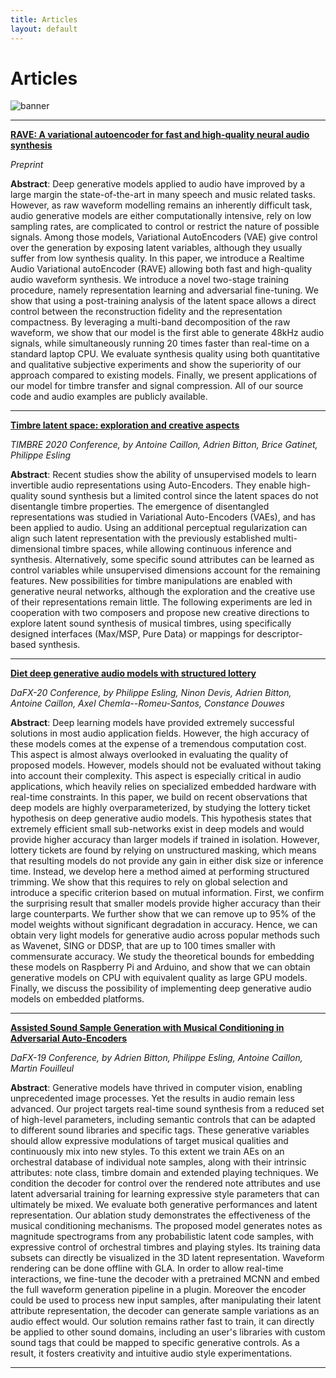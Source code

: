 ```yaml
---
title: Articles
layout: default
---
```


# Articles

![banner](/assets/sppok.jpg)

---

**[RAVE: A variational autoencoder for fast and high-quality neural audio synthesis](https://arxiv.org/abs/2111.05011)**

_Preprint_

**Abstract**: Deep generative models applied to audio have improved by a large margin the state-of-the-art in many speech and music related tasks. However, as raw waveform modelling remains an inherently difficult task, audio generative models are either computationally intensive, rely on low sampling rates, are complicated to control or restrict the nature of possible signals. Among those models, Variational AutoEncoders (VAE) give control over the generation by exposing latent variables, although they usually suffer from low synthesis quality. In this paper, we introduce a Realtime Audio Variational autoEncoder (RAVE) allowing both fast and high-quality audio waveform synthesis. We introduce a novel two-stage training procedure, namely representation learning and adversarial fine-tuning. We show that using a post-training analysis of the latent space allows a direct control between the reconstruction fidelity and the representation compactness. By leveraging a multi-band decomposition of the raw waveform, we show that our model is the first able to generate 48kHz audio signals, while simultaneously running 20 times faster than real-time on a standard laptop CPU. We evaluate synthesis quality using both quantitative and qualitative subjective experiments and show the superiority of our approach compared to existing models. Finally, we present applications of our model for timbre transfer and signal compression. All of our source code and audio examples are publicly available.

---

**[Timbre latent space: exploration and creative aspects](https://arxiv.org/abs/2008.01370)**

_TIMBRE 2020 Conference, by Antoine Caillon, Adrien Bitton, Brice Gatinet, Philippe Esling_

**Abstract**: Recent studies show the ability of unsupervised models to learn invertible audio representations using Auto-Encoders. They enable high-quality sound synthesis but a limited control since the latent spaces do not disentangle timbre properties. The emergence of disentangled representations was studied in Variational Auto-Encoders (VAEs), and has been applied to audio. Using an additional perceptual regularization can align such latent representation with the previously established multi-dimensional timbre spaces, while allowing continuous inference and synthesis. Alternatively, some specific sound attributes can be learned as control variables while unsupervised dimensions account for the remaining features. New possibilities for timbre manipulations are enabled with generative neural networks, although the exploration and the creative use of their representations remain little. The following experiments are led in cooperation with two composers and propose new creative directions to explore latent sound synthesis of musical timbres, using specifically designed interfaces (Max/MSP, Pure Data) or mappings for descriptor-based synthesis.

---

**[Diet deep generative audio models with structured lottery](https://arxiv.org/abs/2007.16170)**

_DaFX-20 Conference, by Philippe Esling, Ninon Devis, Adrien Bitton, Antoine Caillon, Axel Chemla--Romeu-Santos, Constance Douwes_

**Abstract**: Deep learning models have provided extremely successful solutions in most audio application fields. However, the high accuracy of these models comes at the expense of a tremendous computation cost. This aspect is almost always overlooked in evaluating the quality of proposed models. However, models should not be evaluated without taking into account their complexity. This aspect is especially critical in audio applications, which heavily relies on specialized embedded hardware with real-time constraints. In this paper, we build on recent observations that deep models are highly overparameterized, by studying the lottery ticket hypothesis on deep generative audio models. This hypothesis states that extremely efficient small sub-networks exist in deep models and would provide higher accuracy than larger models if trained in isolation. However, lottery tickets are found by relying on unstructured masking, which means that resulting models do not provide any gain in either disk size or inference time. Instead, we develop here a method aimed at performing structured trimming. We show that this requires to rely on global selection and introduce a specific criterion based on mutual information. First, we confirm the surprising result that smaller models provide higher accuracy than their large counterparts. We further show that we can remove up to 95% of the model weights without significant degradation in accuracy. Hence, we can obtain very light models for generative audio across popular methods such as Wavenet, SING or DDSP, that are up to 100 times smaller with commensurate accuracy. We study the theoretical bounds for embedding these models on Raspberry Pi and Arduino, and show that we can obtain generative models on CPU with equivalent quality as large GPU models. Finally, we discuss the possibility of implementing deep generative audio models on embedded platforms.

---

**[Assisted Sound Sample Generation with Musical Conditioning in Adversarial Auto-Encoders](https://arxiv.org/abs/1904.06215)**

_DaFX-19 Conference, by Adrien Bitton, Philippe Esling, Antoine Caillon, Martin Fouilleul_

**Abstract**: Generative models have thrived in computer vision, enabling unprecedented image processes. Yet the results in audio remain less advanced. Our project targets real-time sound synthesis from a reduced set of high-level parameters, including semantic controls that can be adapted to different sound libraries and specific tags. These generative variables should allow expressive modulations of target musical qualities and continuously mix into new styles. To this extent we train AEs on an orchestral database of individual note samples, along with their intrinsic attributes: note class, timbre domain and extended playing techniques. We condition the decoder for control over the rendered note attributes and use latent adversarial training for learning expressive style parameters that can ultimately be mixed. We evaluate both generative performances and latent representation. Our ablation study demonstrates the effectiveness of the musical conditioning mechanisms. The proposed model generates notes as magnitude spectrograms from any probabilistic latent code samples, with expressive control of orchestral timbres and playing styles. Its training data subsets can directly be visualized in the 3D latent representation. Waveform rendering can be done offline with GLA. In order to allow real-time interactions, we fine-tune the decoder with a pretrained MCNN and embed the full waveform generation pipeline in a plugin. Moreover the encoder could be used to process new input samples, after manipulating their latent attribute representation, the decoder can generate sample variations as an audio effect would. Our solution remains rather fast to train, it can directly be applied to other sound domains, including an user's libraries with custom sound tags that could be mapped to specific generative controls. As a result, it fosters creativity and intuitive audio style experimentations.

---
